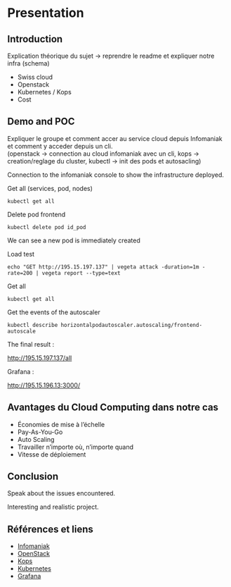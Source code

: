 # Presentation

## Introduction

Explication théorique du sujet -> reprendre le readme et expliquer notre infra (schema)

- Swiss cloud
- Openstack
- Kubernetes / Kops
- Cost

## Demo and POC

Expliquer le groupe et comment accer au service cloud depuis Infomaniak et comment y acceder depuis un cli.   
(openstack -> connection au cloud infomaniak avec un cli, kops -> creation/reglage du cluster, kubectl -> init des pods et autosacling)

Connection to the infomaniak console to show the infrastructure deployed.

Get all (services, pod, nodes)

```shell
kubectl get all
```
Delete pod frontend

```shell
kubectl delete pod id_pod
```
We can see a new pod is immediately created

Load test

```shell
echo "GET http://195.15.197.137" | vegeta attack -duration=1m -rate=200 | vegeta report --type=text
```
Get all

```shell
kubectl get all
```

Get the events of the autoscaler

```shell
kubectl describe horizontalpodautoscaler.autoscaling/frontend-autoscale 
```

The final result :

http://195.15.197.137/all

Grafana :

http://195.15.196.13:3000/

## Avantages du Cloud Computing dans notre cas

- Économies de mise à l’échelle
- Pay-As-You-Go
- Auto Scaling
- Travailler n’importe où, n’importe quand
- Vitesse de déploiement

## Conclusion

Speak about the issues encountered.

Interesting and realistic project.

## Références et liens 
- [Infomaniak](https://www.infomaniak.com/fr)
- [OpenStack](https://www.openstack.org/)
- [Kops](https://kops.sigs.k8s.io/)
- [Kubernetes](https://kubernetes.io/)
- [Grafana](https://grafana.com/)



